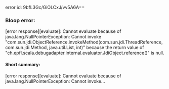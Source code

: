 error id: 9bfL3Gc/GiOLCxJ/vv5A6A==
### Bloop error:

[error response][evaluate]: Cannot evaluate because of java.lang.NullPointerException: Cannot invoke "com.sun.jdi.ObjectReference.invokeMethod(com.sun.jdi.ThreadReference, com.sun.jdi.Method, java.util.List, int)" because the return value of "ch.epfl.scala.debugadapter.internal.evaluator.JdiObject.reference()" is null.
#### Short summary: 

[error response][evaluate]: Cannot evaluate because of java.lang.NullPointerException: Cannot invoke...